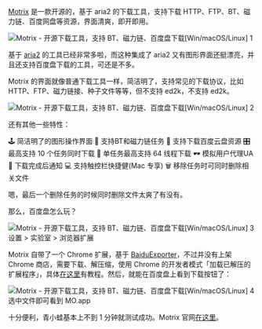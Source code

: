 [Motrix](https://www.appinn.com/motrix/) 是一款开源的，基于 aria2 的下载工具，支持下载 HTTP、FTP、BT、磁力链、百度网盘等资源，界面清爽，即开即用。

![Motrix - 开源下载工具，支持 BT、磁力链、百度盘下载[Win/macOS/Linux] 1](https://img3.appinn.com/images/201902/motrix.jpg!o)

基于 [aria2](https://www.appinn.com/tag/aria2/) 的工具已经非常多啦，而这种集成了 aria2 又有图形界面还挺漂亮，并且还支持百度盘下载的工具，可还是不多。

Motrix 的界面就像普通下载工具一样，简洁明了，支持常见的下载协议，比如 HTTP、FTP、磁力链接、种子文件等等，但不支持 ed2k，不支持 ed2k。

![Motrix - 开源下载工具，支持 BT、磁力链、百度盘下载[Win/macOS/Linux] 2](https://img3.appinn.com/images/201902/2019-02-2611-16-12.jpg!o)

还有其他一些特性：

🕹 简洁明了的图形操作界面
🦄 支持BT和磁力链任务
💾 支持下载百度云盘资源
🎛 最高支持 10 个任务同时下载
🚀 单任务最高支持 64 线程下载
🕶 模拟用户代理UA
🔔 下载完成后通知
💻 支持触控栏快捷健(Mac 专享)
🗑 移除任务时可同时删除相关文件

嗯，最后一个删除任务的时候同时删除文件太爽了有没有。

那么，百度盘怎么玩？

![Motrix - 开源下载工具，支持 BT、磁力链、百度盘下载[Win/macOS/Linux] 3](https://img3.appinn.com/images/201902/2019-02-2611-21-42.png!o)设置 > 实验室 > 浏览器扩展

Motrix 自带了一个 Chrome 扩展，基于 [BaiduExporter](https://github.com/acgotaku/BaiduExporter)，不过并没有上架 Chrome 商店，需要下载、解压缩，使用 Chrome 的开发者模式「加载已解压的扩展程序」，具体[在这里](https://www.yuque.com/moapp/help/extensions)有教程。然后，就能在百度盘上看到下载按钮了：

![Motrix - 开源下载工具，支持 BT、磁力链、百度盘下载[Win/macOS/Linux] 4](https://img3.appinn.com/images/201902/2019-02-2611-36-20.jpg!o)选中文件即可看到 MO.app

十分便利，青小蛙基本上不到 1 分钟就测试成功。Motrix 官网[在这里](https://motrix.app/zh-CN/)。